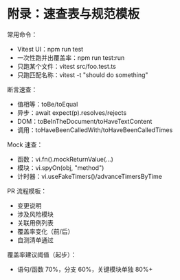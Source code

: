 # 附录：速查表与规范模板

常用命令：
- Vitest UI：npm run test
- 一次性跑并出覆盖率：npm run test:run
- 只跑某个文件：vitest src/foo.test.ts
- 只跑匹配名称：vitest -t "should do something"

断言速查：
- 值相等：toBe/toEqual
- 异步：await expect(p).resolves/rejects
- DOM：toBeInTheDocument/toHaveTextContent
- 调用：toHaveBeenCalledWith/toHaveBeenCalledTimes

Mock 速查：
- 函数：vi.fn().mockReturnValue(...)
- 模块：vi.spyOn(obj, "method")
- 计时器：vi.useFakeTimers()/advanceTimersByTime

PR 流程模板：
- 变更说明
- 涉及风险模块
- 关联用例列表
- 覆盖率变化（前/后）
- 自测清单通过

覆盖率建议阈值（起步）：
- 语句/函数 70%，分支 60%，关键模块单独 80%+